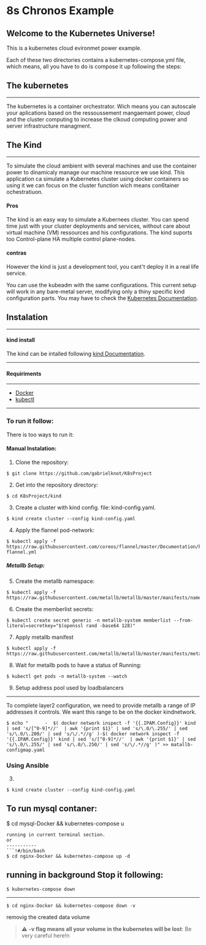  
8s Chronos Example
===========================

Welcome to the Kubernetes Universe!
-----------
This is a kubernetes cloud evironmet power example.

Each of these two directories contains a kubernetes-compose.yml file, which means, all you have to do is compose it up following the steps:

The kubernetes 
----------------------
----------------------
The kubernetes is a container orchestrator. Wich means you can autoscale your aplications based on the ressoussement mangaemant power, cloud and the cluster computing to increase the clkoud computing power and server infrastructure managment. 

The Kind
-------------
-------------
To simulate the cloud ambient with several machines and use the container power to dinamicaly manage our machine ressource we use kind. This application ca simulate a Kubernetes cluster using docker containers so using it we can focus on the cluster function wich means con6tainer ochestratiuon.

#### Pros
The kind is an easy way to simulate a Kubernees cluster. You can spend time just with your cluster deployments and services, without care about virtual machine (VM) ressources and his configurations. The kind suports too Control-plane HA multiple control plane-nodes.
#### contras
However the kind is just a development tool, you cant't deploy it in a real life service. 

You can use the kubeadm with the same configurations. This current setup will work in any bare-metal server, modifying only a thiny specific kind configuration parts.
You may have to check the [Kubernetes Documentation](https://kubernetes.io/pt-br/docs/home/).

Instalation
------------
------------
#### kind install
The kind can be intalled following [kind Documentation](https://kind.sigs.k8s.io/docs/user/quick-start/). 

------------------
#### Requiriments
***
- [Docker](https://docs.docker.com/engine/install/)
- [kubectl](https://kubernetes.io/docs/tasks/tools/install-kubectl-linux/)
-----------
### To run it follow:
There is too ways to run it:
#### Manual Instalation: 

1. Clone the repository:
```!#/bin/bash
$ git clone https://github.com/gabrielknot/K8sProject
```

2. Get into the repository directory:
```!#/bin/bash
$ cd K8sProject/kind
```
3. Create a cluster with kind config. file: kind-config.yaml.
```!#/bin/bash
$ kind create cluster --config kind-config.yaml
```
4. Apply the flannel pod-network: 
```!#/bin/bash
$ kubectl apply -f https://raw.githubusercontent.com/coreos/flannel/master/Documentation/kube-flannel.yml
```
##### Metallb Setup:
5. Create the metallb namespace: 
```!#/bin/bash
$ kubectl apply -f https://raw.githubusercontent.com/metallb/metallb/master/manifests/namespace.yaml
```
6. Create the memberlist secrets:
```!#/bin/bash
$ kubectl create secret generic -n metallb-system memberlist --from-literal=secretkey="$(openssl rand -base64 128)" 
```
7. Apply metallb manifest
```!#/bin/bash
$ kubectl apply -f https://raw.githubusercontent.com/metallb/metallb/master/manifests/metallb.yaml
```
8. Wait for metallb pods to have a status of Running:
```!#/bin/bash
$ kubectl get pods -n metallb-system --watch
```
9. Setup address pool used by loadbalancers
----------
To complete layer2 configuration, we need to provide metallb a range of IP addresses it controls. We want this range to be on the docker kindnetwork.
```!#/bin/bash
$ echo "      -  $( docker network inspect -f '{{.IPAM.Config}}' kind | sed 's/[^0-9]*//'  | awk '{print $1}' | sed 's/\.0/\.255/' | sed 's/\.0/\.200/' | sed 's/\/.*//g' )-$( docker network inspect -f '{{.IPAM.Config}}' kind | sed 's/[^0-9]*//'  | awk '{print $1}' | sed 's/\.0/\.255/' | sed 's/\.0/\.250/' | sed 's/\/.*//g' )" >> matallb-configmap.yaml
```
### Using Ansible

3.
```!#/bin/bash
$ kind create cluster --config kind-config.yaml
```
To run mysql contaner:
-----------
$ cd mysql-Docker && kubernetes-compose u
```
running in current terminal section.
or
-----------
```!#/bin/bash
$ cd nginx-Docker && kubernetes-compose up -d
```
running in background
Stop it following:
----------------------
```!#/bin/bash
$ kubernetes-compose down
```

-----------
```!#/bin/bash
$ cd nginx-Docker && kubernetes-compose down -v
```
removig the created data volume
> :warning: **-v flag means all your volume in the kubernetes will be lost**: Be very careful here!n
